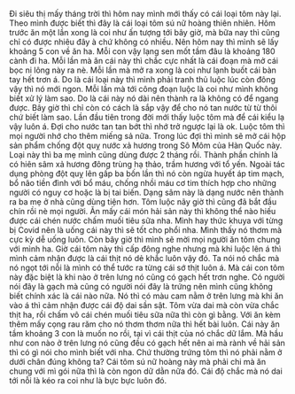 Đi siêu thị mấy tháng trời thì hôm nay mình mới thấy có cái loại tôm này lại. Theo mình được biết thì đây là cái loại tôm sú nữ hoàng thiên nhiên. Hôm trước ăn một lần xong là coi như ấn tượng tới bây giờ, mà bữa nay thì cũng chỉ có được nhiêu đây à chứ không có nhiều. Nên hôm nay thì mình sẽ lấy khoảng 5 con về ăn ha. Mỗi con vậy lạng sen mốt tầm đâu là khoảng 180 cành đi ha. Mỗi lần mà ăn cái này thì chắc cực nhất là cái đoạn mà mở cái bọc ni lông này ra nè. Mỗi lần mà mở ra xong là coi như lạnh buốt cái bàn tay hết trơn á. Do là cái loại này thì mình phải tranh thủ luộc lúc còn đông vậy thì nó mới ngon. Mỗi lần mà tới công đoạn luộc là coi như mình không biết xử lý làm sao. Do là cái này nó dài nên thành ra là không có để ngang được. Bây giờ thì chỉ còn có cách là sắp vậy để cho nó tan nước từ từ thôi chứ biết làm sao. Lần đầu tiên trong đời mới thấy luộc tôm mà để cái kiểu lạ vậy luôn á. Đợi cho nước tan tan bớt thì nhớ trở ngược lại là ok. Luộc tôm thì mọi người nhớ cho thêm miếng sả nữa. Trong lúc đợi thì mình sẽ mở cái hộp sản phẩm chống đột quỵ nước xả hương trong Sô Môm của Hàn Quốc này. Loại này thì ba mẹ mình cũng dùng được 2 tháng rồi. Thành phần chính là có hiên sâm xả hương đông trùng hạ thảo, trầm hương với tổ yến. Ngoài tác dụng phòng đột quỵ lên gấp ba bốn lần thì nó còn ngừa huyết áp tim mạch, bổ não tiền đình với bổ máu, chống nhồi máu cơ tim thích hợp cho những người có nguy cơ hoặc là bị tai biến. Dạng sâm này là dạng nước nên thành ra ba mẹ ở nhà cũng dùng tiện hơn. Tôm luộc nãy giờ thì cũng đã bắt đầu chín rồi nè mọi người. Ăn mấy cái món hải sản này thì không thể nào hiếu được cái chén nước chấm muối tiêu sữa nha. Mình hay thức khuya với từng bị Covid nên là uống cái này thì sẽ tốt cho phổi nha. Mình thấy nó thơm mà cực kỳ dễ uống luôn. Còn bây giờ thì mình sẽ mời mọi người ăn tôm chung với mình ha. Giờ cái tôm này thì cấp đông nghe nhưng mà khi luộc lên á thì mình cảm nhận được là cái thịt nó dẻ khắc luôn vậy đó. Ta nói nó chắc mà nó ngọt tới nỗi là mình có thể tước ra từng cái sớ thịt luôn á. Mà cái con tôm này đặc biệt là khi nào ở trên lưng nó cũng có gạch hết trơn nghe. Có người nói đây là gạch mà cũng có người nói đây là trứng nên mình cũng không biết chính xác là cái nào nữa. Nó thì có màu cam nằm ở trên lưng mà khi ăn vào á thì cảm nhận được cái độ dai sần sật. Tôm vừa dai mà còn vừa chắc thịt ha, rồi chấm vô cái chén muối tiêu sữa nữa thì còn gì bằng. Với ăn kèm thêm mấy cọng rau răm cho nó thơm thơm nữa thì hết bài luôn. Cái này ăn tầm khoảng 3 con là muốn no rồi, tại vì cái thịt của nó chắc dữ lắm. Mà hầu như con nào ở trên lưng nó cũng đều có gạch hết nên ai mà rành về hải sản thì có gì nói cho mình biết với nha. Chứ thường trứng tôm thì nó phải nằm ở dưới chân đúng không ta? Cái tôm sú nữ hoàng này mà phải chi mà ăn chung với mì gói nữa thì là còn ngon dữ dằn nữa đó. Cái độ chắc mà nó dai tới nỗi là kéo ra coi như là bực bực luôn đó.